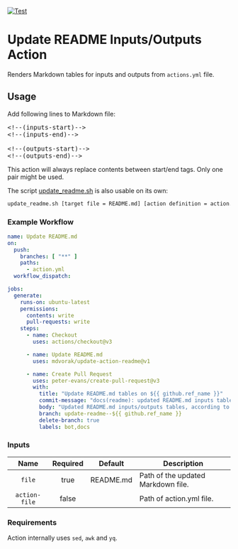 [![Test](https://github.com/mdvorak/update-action-readme/actions/workflows/test.yml/badge.svg)](https://github.com/mdvorak/update-action-readme/actions/workflows/test.yml)

# Update README Inputs/Outputs Action

Renders Markdown tables for inputs and outputs from `actions.yml` file.

## Usage

Add following lines to Markdown file:

<pre>
&lt;!--(inputs&#45;start)-->
&lt;!--(inputs&#45;end)-->

&lt;!--(outputs&#45;start)-->
&lt;!--(outputs&#45;end)-->
</pre>

This action will always replace contents between start/end tags. Only one pair might be used.

The script [update_readme.sh](./update_readme.sh) is also usable on its own:

```bash
update_readme.sh [target file = README.md] [action definition = action.yml]
```

### Example Workflow

```yaml
name: Update README.md
on:
  push:
    branches: [ "**" ]
    paths:
      - action.yml
  workflow_dispatch:

jobs:
  generate:
    runs-on: ubuntu-latest
    permissions:
      contents: write
      pull-requests: write
    steps:
      - name: Checkout
        uses: actions/checkout@v3

      - name: Update README.md
        uses: mdvorak/update-action-readme@v1

      - name: Create Pull Request
        uses: peter-evans/create-pull-request@v3
        with:
          title: "Update README.md tables on ${{ github.ref_name }}"
          commit-message: "docs(readme): updated README.md inputs table"
          body: "Updated README.md inputs/outputs tables, according to action.yml file"
          branch: update-readme--${{ github.ref_name }}
          delete-branch: true
          labels: bot,docs
```

### Inputs

<!--(inputs-start)-->

| Name  | Required | Default | Description |
| :---: | :------: | :-----: | ----------- |
| `file` | true | README.md | Path of the updated Markdown file. |
| `action-file` | false |  | Path of action.yml file. |

<!--(inputs-end)-->

### Requirements

Action internally uses `sed`, `awk` and `yq`.
